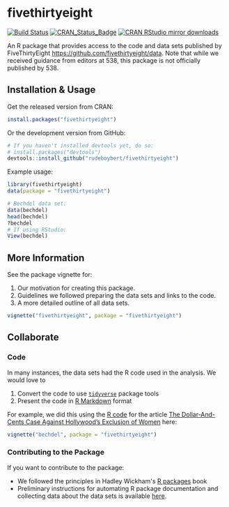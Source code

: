 
<!-- README.md is generated from README.Rmd. Please edit that file -->
fivethirtyeight
===============

[![Build Status](https://travis-ci.org/rudeboybert/fivethirtyeight.svg?branch=master)](https://travis-ci.org/rudeboybert/fivethirtyeight) [![CRAN\_Status\_Badge](http://www.r-pkg.org/badges/version/fivethirtyeight)](http://cran.r-project.org/package=fivethirtyeight) [![CRAN RStudio mirror downloads](http://cranlogs.r-pkg.org/badges/fivethirtyeight)](http://www.r-pkg.org/pkg/fivethirtyeight)

An R package that provides access to the code and data sets published by FiveThirtyEight <https://github.com/fivethirtyeight/data>. Note that while we received guidance from editors at 538, this package is not officially published by 538.

Installation & Usage
--------------------

Get the released version from CRAN:

``` r
install.packages("fivethirtyeight")
```

Or the development version from GitHub:

``` r
# If you haven't installed devtools yet, do so:
# install.packages("devtools")
devtools::install_github("rudeboybert/fivethirtyeight")
```

Example usage:

``` r
library(fivethirtyeight)
data(package = "fivethirtyeight")

# Bechdel data set:
data(bechdel)
head(bechdel)
?bechdel
# If using RStudio:
View(bechdel)
```

More Information
----------------

See the package vignette for:

1.  Our motivation for creating this package.
2.  Guidelines we followed preparing the data sets and links to the code.
3.  A more detailed outline of all data sets.

``` r
vignette("fivethirtyeight", package = "fivethirtyeight")
```

Collaborate
-----------

### Code

In many instances, the data sets had the R code used in the analysis. We would love to

1.  Convert the code to use [`tidyverse`](https://blog.rstudio.org/2016/09/15/tidyverse-1-0-0/) package tools
2.  Present the code in [R Markdown](http://rmarkdown.rstudio.com/) format

For example, we did this using the [R code](https://github.com/fivethirtyeight/data/blob/master/bechdel/analyze-bechdel.R) for the article [The Dollar-And-Cents Case Against Hollywood’s Exclusion of Women](http://fivethirtyeight.com/features/the-dollar-and-cents-case-against-hollywoods-exclusion-of-women) here:

``` r
vignette("bechdel", package = "fivethirtyeight")
```

### Contributing to the Package

If you want to contribute to the package:

-   We followed the principles in Hadley Wickham's [R packages](http://r-pkgs.had.co.nz/) book
-   Preliminary instructions for automating R package documentation and collecting data about the data sets is available [here](https://github.com/rudeboybert/fivethirtyeight/blob/master/data_import_procedure.md).
